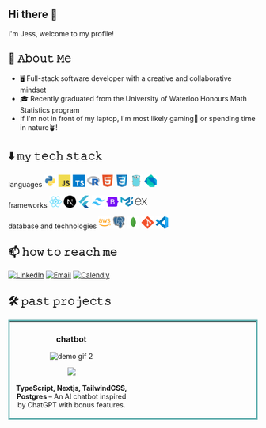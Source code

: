 ## Hi there 👋

<!--
**zihuiJ/zihuiJ** is a ✨ _special_ ✨ repository because its `README.md` (this file) appears on your GitHub profile.

Here are some ideas to get you started:

- 🔭 I’m currently working on ...
- 🌱 I’m currently learning ...
- 👯 I’m looking to collaborate on ...
- 🤔 I’m looking for help with ...
- 💬 Ask me about ...
- 📫 How to reach me: ...
- 😄 Pronouns: ...
- ⚡ Fun fact: ...
-->
I'm Jess, welcome to my profile!
## :book: 𝙰𝚋𝚘𝚞𝚝 𝙼𝚎
- 🖥 Full-stack software developer with a creative and collaborative mindset
- 🎓 Recently graduated from the University of Waterloo Honours Math Statistics program
- If I'm not in front of my laptop, I'm most likely gaming👾 or spending time in nature🪴!

## ⬇️ 𝚖𝚢 𝚝𝚎𝚌𝚑 𝚜𝚝𝚊𝚌𝚔
languages
[<img src="https://github.com/devicons/devicon/blob/master/icons/python/python-original.svg" width="25" height="25"/>](https://www.python.org/)
[<img src="https://github.com/devicons/devicon/blob/master/icons/javascript/javascript-original.svg" width="25" height="25"/>](https://wikipedia.org/wiki/JavaScript)
[<img src="https://github.com/devicons/devicon/blob/master/icons/typescript/typescript-original.svg" width="25" height="25"/>](https://en.wikipedia.org/wiki/TypeScript)
[<img src="https://github.com/devicons/devicon/blob/master/icons/r/r-original.svg" width="25" height="25"/>](https://en.wikipedia.org/wiki/R_(programming_language))
[<img src="https://github.com/devicons/devicon/blob/master/icons/html5/html5-original.svg" width="25" height="25"/>](https://wikipedia.org/wiki/HTML)
[<img src="https://github.com/devicons/devicon/blob/master/icons/css3/css3-original.svg" width="25" height="25"/>](https://wikipedia.org/wiki/CSS)
[<img src="https://github.com/devicons/devicon/blob/master/icons/go/go-original.svg" width="25" height="25"/>](https://go.dev/)
[<img src="https://github.com/devicons/devicon/blob/master/icons/dart/dart-original.svg" width="25" height="25"/>](https://dart.dev/)

frameworks
[<img src="https://github.com/devicons/devicon/blob/master/icons/react/react-original.svg" width="25" height="25"/>](https://reactjs.org/)
[<img src="https://github.com/devicons/devicon/blob/master/icons/nextjs/nextjs-original.svg" width="25" height="25"/>](https://nextjs.org/)
[<img src="https://github.com/devicons/devicon/blob/master/icons/flutter/flutter-original.svg" width="25" height="25"/>](https://flutter.dev/)
[<img src="https://github.com/devicons/devicon/blob/master/icons/tailwindcss/tailwindcss-original.svg" width="25" height="25"/>](https://tailwindcss.com/)
[<img src="https://github.com/devicons/devicon/blob/master/icons/bootstrap/bootstrap-original.svg" width="25" height="25"/>](https://getbootstrap.com/)
[<img src="https://github.com/devicons/devicon/blob/master/icons/materialui/materialui-original.svg" width="25" height="25"/>](https://mui.com/material-ui/)
[<img src="https://github.com/devicons/devicon/blob/master/icons/express/express-original.svg" width="25" height="25"/>](https://expressjs.com/)

database and technologies
[<img src="https://github.com/devicons/devicon/blob/master/icons/amazonwebservices/amazonwebservices-plain-wordmark.svg" width="25" height="25"/>](https://aws.amazon.com/)
[<img src="https://github.com/devicons/devicon/blob/master/icons/postgresql/postgresql-original.svg" width="25" height="25"/>](https://www.postgresql.org/)
[<img src="https://github.com/devicons/devicon/blob/master/icons/mongodb/mongodb-original.svg" width="25" height="25"/>](https://www.mongodb.com/)
[<img src="https://github.com/devicons/devicon/blob/master/icons/git/git-original.svg" width="25" height="25"/>](https://git-scm.com/)
[<img src="https://github.com/devicons/devicon/blob/master/icons/vscode/vscode-original.svg" width="25" height="25"/>](https://code.visualstudio.com/)

## 📫 𝚑𝚘𝚠 𝚝𝚘 𝚛𝚎𝚊𝚌𝚑 𝚖𝚎

[![LinkedIn](https://img.shields.io/badge/LinkedIn-0077B5?style=for-the-badge&logo=linkedin&logoColor=white)](https://www.linkedin.com/in/jess-jiang-7b373a215/)
[![Email](https://img.shields.io/badge/Email-grey?style=for-the-badge&logo=microsoftexchange)](mailto:z253jian@uwaterloo.ca)
[![Calendly](https://img.shields.io/badge/Calendly-006BFF?logo=calendly&logoColor=fff&style=for-the-badge)](https://calendly.com/z253jian-uwaterloo/30min)


## 🛠️ 𝚙𝚊𝚜𝚝 𝚙𝚛𝚘𝚓𝚎𝚌𝚝𝚜
<section align="center">
<table bordercolor="#66b2b2">
  <tr>
    <td width="50%" valign="top">
      <h3>chatbot</h3>

![demo gif 2](https://media.giphy.com/media/JVOOBgnPtFcnHgH0M7/giphy.gif)

  <p>
  <a href="https://github.com/zihuiJ/chatbot-demo/tree/main" target="_blank">
    <img src="https://img.shields.io/badge/demo-blue">
  </a>  
      </p>
        <p><strong>TypeScript, Nextjs, TailwindCSS, Postgres</strong> – An AI chatbot inspired by ChatGPT with bonus features.
</p>
    </td>
    <td width="50%" valign="top">
<!--       <h3>EzScheduler</h3>

![](https://github.com/chok-di/EzScheduler/blob/main/screenshots/5.PNG)

  <p>
  <a href="https://github.com/chok-di/EzScheduler" target="_blank">
    <img src="https://img.shields.io/badge/Code-black?style=for-the-badge&logo=github">
    
  </a>  
      </p>
        <p><strong> React, Node, Express, CodePipeline, S3, ElasticBeanStalk, RDS Postgres</strong> – A fun scheduler to invite and share good memories with your friends :D</p>
    </td> -->
  </tr>
  
</table>
</section>

<section align="center">






